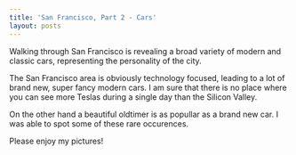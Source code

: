 ```yaml
---
title: 'San Francisco, Part 2 - Cars'
layout: posts
---
```


Walking through San Francisco is revealing a broad variety of modern and classic cars, representing the personality of the city.


<!--more-->

The San Francisco area is obviously technology focused, leading to a lot of brand new, super fancy modern cars. I am sure that there is no place where you can see more Teslas during a single day than the Silicon Valley.

On the other hand a beautiful oldtimer is as popullar as a brand new car. I was able to spot some of these rare occurences.

Please enjoy my pictures!
